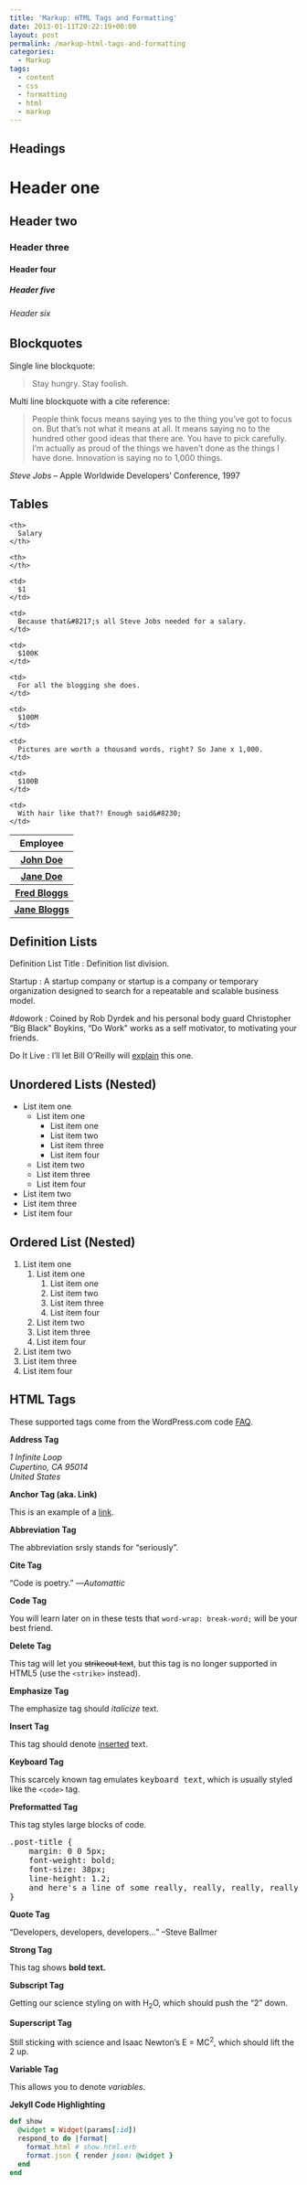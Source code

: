 ```yaml
---
title: 'Markup: HTML Tags and Formatting'
date: 2013-01-11T20:22:19+00:00
layout: post
permalink: /markup-html-tags-and-formatting
categories:
  - Markup
tags:
  - content
  - css
  - formatting
  - html
  - markup
---
```

## Headings

# Header one

## Header two

### Header three

#### Header four

##### Header five

###### Header six

## Blockquotes

Single line blockquote:

> Stay hungry. Stay foolish.

Multi line blockquote with a cite reference:

> People think focus means saying yes to the thing you&#8217;ve got to focus on. But that&#8217;s not what it means at all. It means saying no to the hundred other good ideas that there are. You have to pick carefully. I&#8217;m actually as proud of the things we haven&#8217;t done as the things I have done. Innovation is saying no to 1,000 things. 

<cite>Steve Jobs</cite> &#8211; Apple Worldwide Developers&#8217; Conference, 1997

## Tables

<table>
  <tr>
    <th>
      Employee
    </th>
    
    <th>
      Salary
    </th>
    
    <th>
    </th>
  </tr>
  
  <tr>
    <th>
      <a href="http://example.org/">John Doe</a>
    </th>
    
    <td>
      $1
    </td>
    
    <td>
      Because that&#8217;s all Steve Jobs needed for a salary.
    </td>
  </tr>
  
  <tr>
    <th>
      <a href="http://example.org/">Jane Doe</a>
    </th>
    
    <td>
      $100K
    </td>
    
    <td>
      For all the blogging she does.
    </td>
  </tr>
  
  <tr>
    <th>
      <a href="http://example.org/">Fred Bloggs</a>
    </th>
    
    <td>
      $100M
    </td>
    
    <td>
      Pictures are worth a thousand words, right? So Jane x 1,000.
    </td>
  </tr>
  
  <tr>
    <th>
      <a href="http://example.org/">Jane Bloggs</a>
    </th>
    
    <td>
      $100B
    </td>
    
    <td>
      With hair like that?! Enough said&#8230;
    </td>
  </tr>
</table>

## Definition Lists

Definition List Title
:   Definition list division.

Startup
:   A startup company or startup is a company or temporary organization designed to search for a repeatable and scalable business model.

#dowork
:   Coined by Rob Dyrdek and his personal body guard Christopher &#8220;Big Black&#8221; Boykins, &#8220;Do Work&#8221; works as a self motivator, to motivating your friends.

Do It Live
:   I&#8217;ll let Bill O&#8217;Reilly will [explain](https://www.youtube.com/watch?v=O_HyZ5aW76c "We'll Do It Live") this one.

## Unordered Lists (Nested)

  * List item one 
      * List item one 
          * List item one
          * List item two
          * List item three
          * List item four
      * List item two
      * List item three
      * List item four
  * List item two
  * List item three
  * List item four

## Ordered List (Nested)

  1. List item one 
      1. List item one 
          1. List item one
          2. List item two
          3. List item three
          4. List item four
      2. List item two
      3. List item three
      4. List item four
  2. List item two
  3. List item three
  4. List item four

## HTML Tags

These supported tags come from the WordPress.com code [FAQ](http://en.support.wordpress.com/code/ "Code").

**Address Tag**

<address>
  1 Infinite Loop<br>
  Cupertino, CA 95014<br>
  United States
</address>

**Anchor Tag (aka. Link)**

This is an example of a [link](http://apple.com "Apple").

**Abbreviation Tag**

The abbreviation srsly stands for &#8220;seriously&#8221;.

**Cite Tag**

&#8220;Code is poetry.&#8221; &#8212;<cite>Automattic</cite>

**Code Tag**

You will learn later on in these tests that `word-wrap: break-word;` will be your best friend.

**Delete Tag**

This tag will let you <del>strikeout text</del>, but this tag is no longer supported in HTML5 (use the `<strike>` instead).

**Emphasize Tag**

The emphasize tag should _italicize_ text.

**Insert Tag**

This tag should denote <ins>inserted</ins> text.

**Keyboard Tag**

This scarcely known tag emulates <kbd>keyboard text</kbd>, which is usually styled like the `<code>` tag.

**Preformatted Tag**

This tag styles large blocks of code.

<pre>.post-title {
    margin: 0 0 5px;
    font-weight: bold;
    font-size: 38px;
    line-height: 1.2;
    and here's a line of some really, really, really, really long text, just to see how the PRE tag handles it and to find out how it overflows;
}</pre>

**Quote Tag**

<q>Developers, developers, developers&#8230;</q> &#8211;Steve Ballmer

**Strong Tag**

This tag shows **bold text.**

**Subscript Tag**

Getting our science styling on with H<sub>2</sub>O, which should push the &#8220;2&#8221; down.

**Superscript Tag**

Still sticking with science and Isaac Newton&#8217;s E = MC<sup>2</sup>, which should lift the 2 up.

**Variable Tag**

This allows you to denote <var>variables</var>.

**Jekyll Code Highlighting**

```ruby
def show
  @widget = Widget(params[:id])
  respond_to do |format|
    format.html # show.html.erb
    format.json { render json: @widget }
  end
end
```
